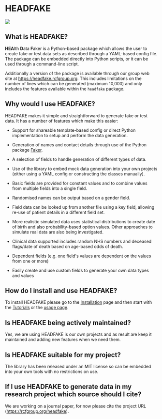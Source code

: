 # HEADFAKE

![](https://github.com/rcfgroup/headfake/workflows/main/badge.svg)

## What is HEADFAKE?
**HEA**lth **D**ata **F**aker is a Python-based package which allows the user to create fake or test data sets as described through a YAML-based config file. The package can be embedded directly into Python scripts, or it can be used through a command-line script.

Additionally a version of the package is available through our group web site at https://headfake.rcfgroup.org. This includes limitations on the number of lines which can be generated (maximum 10,000) and only includes the features available within the `headfake` package.


## Why would I use HEADFAKE?
HEADFAKE makes it simple and straightforward to generate fake or test data. It has a number of features which make this easier:

* Support for shareable template-based config or direct Python implementation to setup and perform the data generation.

* Generation of names and contact details through use of the Python package [Faker](https://faker.readthedocs.io/en/master/index.html).

* A selection of fields to handle generation of different types of data.

* Use of the library to embed mock data generation into your own projects (either using a YAML config or constructing the classes manually).

* Basic fields are provided for constant values and to combine values from multiple fields into a single field.

* Randomised names can be output based on a gender field.

* Field data can be looked up from another file using a key field, allowing re-use of patient details in a different field set.

* More realistic simulated data uses statistical distributions to create date of birth and also probability-based option values. Other approaches to simulate real data are also being investigated.

* Clinical data supported includes random NHS numbers and deceased flags/date of death based on age-based odds of death.

* Dependent fields (e.g. one field's values are dependent on the values from one or more)

* Easily create and use custom fields to generate your own data types and values

## How do I install and use HEADFAKE?
To install HEADFAKE please go to the [Installation](installation.md) page and then start with the [Tutorials](tutorials/tutorial1.md) or the [usage page](usage.md).

## Is HEADFAKE being actively maintained?
Yes, we are using HEADFAKE is our own projects and as result are keep it maintained and adding new features when we need them.

## Is HEADFAKE suitable for my project?
The library has been released under an MIT license so can be embedded into your own tools with no restrictions on use.

## If I use HEADFAKE to generate data in my research project which source should I cite?
We are working on a journal paper, for now please cite the project URL (https://rcfgroup.org/headfake).

